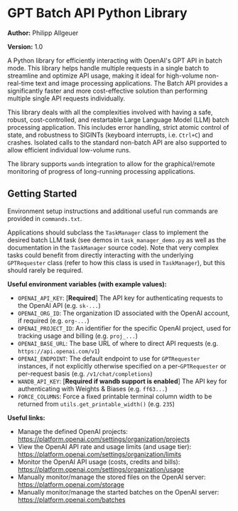 # GPT Batch API Python Library

**Author:** Philipp Allgeuer

**Version:** 1.0

A Python library for efficiently interacting with OpenAI's GPT API in batch mode. This library helps handle multiple requests in a single batch to streamline and optimize API usage, making it ideal for high-volume non-real-time text and image processing applications. The Batch API provides a significantly faster and more cost-effective solution than performing multiple single API requests individually.

This library deals with all the complexities involved with having a safe, robust, cost-controlled, and restartable Large Language Model (LLM) batch processing application. This includes error handling, strict atomic control of state, and robustness to SIGINTs (keyboard interrupts, i.e. `Ctrl+C`) and crashes. Isolated calls to the standard non-batch API are also supported to allow efficient individual low-volume runs.

The library supports `wandb` integration to allow for the graphical/remote monitoring of progress of long-running processing applications.

## Getting Started

Environment setup instructions and additional useful run commands are provided in `commands.txt`.

Applications should subclass the `TaskManager` class to implement the desired batch LLM task (see demos in `task_manager_demo.py` as well as the documentation in the `TaskManager` source code). Note that very complex tasks could benefit from directly interacting with the underlying `GPTRequester` class (refer to how this class is used in `TaskManager`), but this should rarely be required.

**Useful environment variables (with example values):**
- `OPENAI_API_KEY`: [**Required**] The API key for authenticating requests to the OpenAI API (e.g. `sk-...`)
- `OPENAI_ORG_ID`: The organization ID associated with the OpenAI account, if required (e.g. `org-...`)
- `OPENAI_PROJECT_ID`: An identifier for the specific OpenAI project, used for tracking usage and billing (e.g. `proj_...`)
- `OPENAI_BASE_URL`: The base URL of where to direct API requests (e.g. `https://api.openai.com/v1`)
- `OPENAI_ENDPOINT`: The default endpoint to use for `GPTRequester` instances, if not explicitly otherwise specified on a per-`GPTRequester` or per-request basis (e.g. `/v1/chat/completions`)
- `WANDB_API_KEY`: [**Required if wandb support is enabled**] The API key for authenticating with Weights & Biases (e.g. `ff63...`)
- `FORCE_COLUMNS`: Force a fixed printable terminal column width to be returned from `utils.get_printable_width()` (e.g. `235`)

**Useful links:**
- Manage the defined OpenAI projects: https://platform.openai.com/settings/organization/projects
- View the OpenAI API rate and usage limits (and usage tier): https://platform.openai.com/settings/organization/limits
- Monitor the OpenAI API usage (costs, credits and bills): https://platform.openai.com/settings/organization/usage
- Manually monitor/manage the stored files on the OpenAI server: https://platform.openai.com/storage
- Manually monitor/manage the started batches on the OpenAI server: https://platform.openai.com/batches
